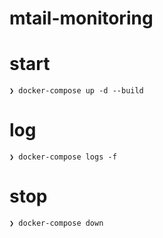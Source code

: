 # mtail-monitoring

# start
```
❯ docker-compose up -d --build
```

# log
```
❯ docker-compose logs -f
```

# stop
```
❯ docker-compose down
```
